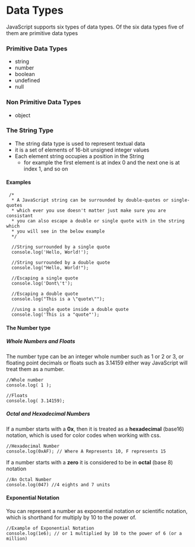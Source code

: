 # Data Types

JavaScript supports six types of data types. Of the six data types five of them are primitive data types

### Primitive Data Types

- string
- number
- boolean
- undefined
- null

### Non Primitive Data Types
- object

### The String Type
- The string data type is used to represent textual data
- it is a set of elements of 16-bit unsigned integer values
- Each element string occupies a position  in the String
    - for example the first element is at index 0 and the next one is at index 1, and so on 

#### Examples
     /*
      * A JavaScript string can be surrounded by double-quotes or single-quotes
      * which ever you use doesn't matter just make sure you are consistant 
      * you can also escape a double or single quote with in the string which
      * you will see in the below example
      */
      
      //String surrounded by a single quote 
      console.log('Hello, World!');
      
      //String surrounded by a double quote
      console.log("Hello, World!");
      
      //Escaping a single quote 
      console.log('Dont\'t');
      
      //Escaping a double quote
      console.log("This is a \"quote\"");
      
      //using a single quote inside a double quote 
      console.log('This is a "quote"');

#### The Number type

##### Whole Numbers and Floats
The number type can be an integer whole number such as 1 or 2 or 3, or floating point decimals or floats such as 3.14159 either way JavaScript will treat them as a number.

    //Whole number
    console.log( 1 );
    
    //Floats
    console.log( 3.14159);

##### Octal and Hexadecimal Numbers
If a number starts with a **0x**, then it is treated as a **hexadecimal** (base16) notation, which is used for color codes when working with css.

    //Hexadecimal Number
    console.log(0xAF); // Where A Represents 10, F represents 15
    
If a number starts with a **zero** it is considered to be in **octal** (base 8) notation

    //An Octal Number
    console.log(047) //4 eights and 7 units

#### Exponential Notation
You can represent a number as exponential notation or scientific notation, which is shorthand for multiply by 10 to the power of.

    //Example of Exponential Notation
    console.log(1e6); // or 1 multiplied by 10 to the power of 6 (or a million)



